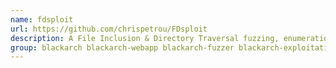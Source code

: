 ```yaml
---
name: fdsploit
url: https://github.com/chrispetrou/FDsploit
description: A File Inclusion & Directory Traversal fuzzing, enumeration & exploitation tool.
group: blackarch blackarch-webapp blackarch-fuzzer blackarch-exploitation
---
```

